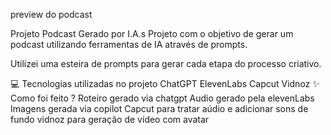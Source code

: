 

preview do podcast

Projeto Podcast Gerado por I.A.s
Projeto com o objetivo de gerar um podcast utilizando ferramentas de IA através de prompts.

Utilizei uma esteira de prompts para gerar cada etapa do processo criativo.

💻 Tecnologias utilizadas no projeto
ChatGPT
ElevenLabs
Capcut
Vidnoz
✨ Como foi feito ?
Roteiro gerado via chatgpt
Audio gerado pela elevenLabs
Imagens gerada via copilot
Capcut para tratar aúdio e adicionar sons de fundo
vidnoz para geração de vídeo com avatar
